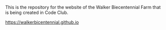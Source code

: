 This is the repository for the website of the Walker Biecentennial Farm that is being created in Code Club.

https://walkerbicentennial.github.io
